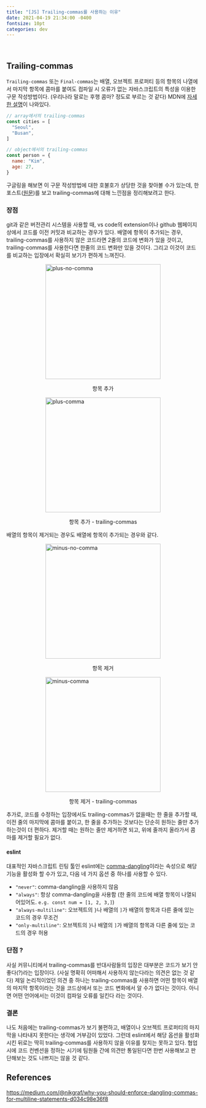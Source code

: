 ```yaml
---
title: "[JS] Trailing-commas를 사용하는 이유"
date: 2021-04-19 21:34:00 -0400
fontsize: 10pt
categories: dev
---
```


<br>

## Trailing-commas

`Trailing-commas` 또는 `Final-commas`는 배열, 오브젝트 프로퍼티 등의 항목의 나열에서 마지막 항목에 콤마를 붙여도 컴파일 시 오류가 없는 자바스크립트의 특성을 이용한 구문 작성방법이다. (우리나라 말로는 후행 콤마? 정도로 부르는 것 같다) MDN에 [자세한 설명](https://developer.mozilla.org/ko/docs/Web/JavaScript/Reference/Trailing_commas)이 나와있다.  
```javascript
// array에서의 trailing-commas
const cities = [
  "Seoul",
  "Busan",
]

// object에서의 trailing-commas
const person = {
  name: "Kim",
  age: 27,
}
```

구글링을 해보면 이 구문 작성방법에 대한 호불호가 상당한 것을 찾아볼 수가 있는데, 한 포스트([원문](https://medium.com/@nikgraf/why-you-should-enforce-dangling-commas-for-multiline-statements-d034c98e36f8))를 보고 trailing-commas에 대해 느낀점을 정리해보려고 한다.

### 장점  

git과 같은 버전관리 시스템을 사용할 때, vs code의 extension이나 github 웹페이지 상에서 코드를 이전 커밋과 비교하는 경우가 있다. 배열에 항목이 추가되는 경우, trailing-commas를 사용하지 않은 코드라면 2줄의 코드에 변화가 있을 것이고, trailing-commas를 사용한다면 한줄의 코드 변화만 있을 것이다. 그리고 이것이 코드를 비교하는 입장에서 확실히 보기가 편하게 느껴진다.

<style>
		img { display: block; margin: 0px auto; }
</style>

<img src=https://user-images.githubusercontent.com/50684454/115234147-ad7dea80-a153-11eb-893d-b3318d844ac6.png width="300em" alt="plus-no-comma"/>
<p style="text-align: center;">항목 추가</p>

<img src=https://user-images.githubusercontent.com/50684454/115234503-0fd6eb00-a154-11eb-9562-c4be88e24586.png width="300em" alt="plus-comma">
<p style="text-align: center;">항목 추가 - trailing-commas</p>

배열의 항목이 제거되는 경우도 배열에 항목이 추가되는 경우와 같다.

<img src=https://user-images.githubusercontent.com/50684454/115234285-d0a89a00-a153-11eb-9d3f-c9bf157a3985.png width="300em" alt="minus-no-comma">
<p style="text-align: center;">항목 제거</p>

<img src=https://user-images.githubusercontent.com/50684454/115234531-18c7bc80-a154-11eb-935f-a232579e5dcf.png width="300em" alt="minus-comma">
<p style="text-align: center;">항목 제거 - trailing-commas</p>

추가로, 코드를 수정하는 입장에서도 trailing-commas가 없을때는 한 줄을 추가할 때, 이전 줄의 마지막에 콤마를 붙이고, 한 줄을 추가하는 것보다는 단순히 원하는 줄만 추가하는것이 더 편하다. 제거할 때는 원하는 줄만 제거하면 되고, 위에 줄까지 올라가서 콤마를 제거할 필요가 없다.  

#### eslint  

대표적인 자바스크립트 린팅 툴인 eslint에는 [comma-dangling](https://eslint.org/docs/rules/comma-dangle)이라는 속성으로 해당 기능을 활성화 할 수가 있고, 다음 네 가지 옵션 중 하나를 사용할 수 있다.  

* `"never"`: comma-dangling을 사용하지 않음
* `"always"`: 항상 comma-dangling을 사용함 (한 줄의 코드에 배열 항목이 나열되어있어도. `e.g. const num = [1, 2, 3,]`)
* `"always-multiline"`: 오브젝트의 `}`나 배열의 `]`가 배열의 항목과 다른 줄에 있는 코드의 경우 무조건
* `"only-multiline"`: 오브젝트의 `}`나 배열의 `]`가 배열의 항목과 다른 줄에 있는 코드의 경우 허용

### 단점 ?  

사실 커뮤니티에서 trailing-commas를 반대사람들의 입장은 대부분은 코드가 보기 안좋다(?)라는 입장이다. (사실 명확히 어떠해서 사용하지 않는다라는 의견은 없는 것 같다) 제일 논리적이었던 의견 중 하나는 trailing-commas를 사용하면 어떤 항목이 배열의 마지막 항목이라는 것을 코드상에서 또는 코드 변화에서 알 수가 없다는 것이다. 아니면 어떤 언어에서는 이것이 컴파일 오류를 일킨다 라는 것이다.

### 결론

나도 처음에는 trailing-commas가 보기 불편하고, 배열이나 오브젝트 프로퍼티의 마지막을 나타내지 못한다는 생각에 거부감이 있었다. 그런데 eslint에서 해당 옵션을 활성화 시킨 뒤로는 딱히 trailing-commas를 사용하지 않을 이유를 찾지는 못하고 있다. 협업시에 코드 컨벤션을 정하는 시기에 팀원들 간에 의견만 통일된다면 한번 사용해보고 판단해보는 것도 나쁘지는 않을 것 같다.

## References

<https://medium.com/@nikgraf/why-you-should-enforce-dangling-commas-for-multiline-statements-d034c98e36f8>